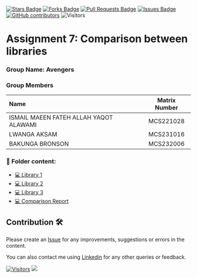 
<a href="https://github.com/drshahizan/HPDP/stargazers"><img src="https://img.shields.io/github/stars/drshahizan/HPDP" alt="Stars Badge"/></a>
<a href="https://github.com/drshahizan/HPDP/network/members"><img src="https://img.shields.io/github/forks/drshahizan/HPDP" alt="Forks Badge"/></a>
<a href="https://github.com/drshahizan/HPDP/pulls"><img src="https://img.shields.io/github/issues-pr/drshahizan/HPDP" alt="Pull Requests Badge"/></a>
<a href="https://github.com/drshahizan/HPDP"><img src="https://img.shields.io/github/issues/drshahizan/HPDP" alt="Issues Badge"/></a>
<a href="https://github.com/drshahizan/HPDP/graphs/contributors"><img alt="GitHub contributors" src="https://img.shields.io/github/contributors/drshahizan/HPDP?color=2b9348"></a>
![Visitors](https://api.visitorbadge.io/api/visitors?path=https%3A%2F%2Fgithub.com%2Fdrshahizan%2FHPDP&labelColor=%23d9e3f0&countColor=%23697689&style=flat)

# Assignment 7: Comparison between libraries

### Group Name: Avengers
### Group Members

| Name                                     | Matrix Number |
| :---------------------------------------- | :-------------: |
| ISMAIL MAEEN FATEH ALLAH YAQOT ALAWAMI   |  MCS221028    |   
|LWANGA AKSAM              |  MCS231016    |
|BAKUNGA BRONSON             |   MCS232006   |  

### 📂 Folder content:
* [💻 Library 1](https://github.com/drshahizan/Python-big-data/tree/main/assignment/ass7/bdm/Avengers/library_1.ipynb)
* [💻 Library 2](https://github.com/drshahizan/Python-big-data/tree/main/assignment/ass7/bdm/Avengers/library_2.ipynb)
* [💻 Library 3](https://github.com/drshahizan/Python-big-data/tree/main/assignment/ass7/bdm/Avengers/library_3.ipynb)
* [💻 Comparison Report](https://github.com/drshahizan/Python-big-data/tree/main/assignment/ass7/bdm/Avengers/comparison.md)

## Contribution 🛠️
Please create an [Issue](https://github.com/drshahizan/BDM/issues) for any improvements, suggestions or errors in the content.

You can also contact me using [Linkedin](https://www.linkedin.com/in/drshahizan/) for any other queries or feedback.

[![Visitors](https://api.visitorbadge.io/api/visitors?path=https%3A%2F%2Fgithub.com%2Fdrshahizan&labelColor=%23697689&countColor=%23555555&style=plastic)](https://visitorbadge.io/status?path=https%3A%2F%2Fgithub.com%2Fdrshahizan)
![](https://hit.yhype.me/github/profile?user_id=81284918)
